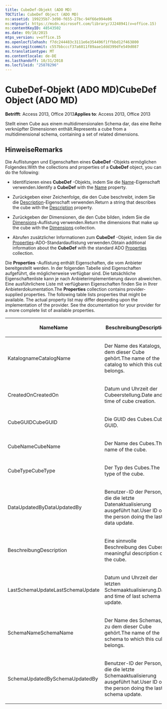 ```yaml
---
title: CubeDef-Objekt (ADO MD)
TOCTitle: CubeDef Object (ADO MD)
ms:assetid: 199235b7-3d98-f655-27bc-94f66e994e06
ms:mtpsurl: https://msdn.microsoft.com/library/JJ248941(v=office.15)
ms:contentKeyID: 48543502
ms.date: 09/18/2015
mtps_version: v=office.15
ms.openlocfilehash: f7dc244483c3111e6e354496f1ffbbd12f463800
ms.sourcegitcommit: c557bbcccf37a6011f89aae1ddd399dfe549d087
ms.translationtype: MT
ms.contentlocale: de-DE
ms.lasthandoff: 10/31/2018
ms.locfileid: "25878296"
---
```

# <a name="cubedef-object-ado-md"></a><span data-ttu-id="38e6c-102">CubeDef-Objekt (ADO MD)</span><span class="sxs-lookup"><span data-stu-id="38e6c-102">CubeDef Object (ADO MD)</span></span>


<span data-ttu-id="38e6c-103">**Betrifft**: Access 2013, Office 2013</span><span class="sxs-lookup"><span data-stu-id="38e6c-103">**Applies to**: Access 2013, Office 2013</span></span>

<span data-ttu-id="38e6c-104">Stellt einen Cube aus einem multidimensionalen Schema dar, das eine Reihe verknüpfter Dimensionen enthält.</span><span class="sxs-lookup"><span data-stu-id="38e6c-104">Represents a cube from a multidimensional schema, containing a set of related dimensions.</span></span>

## <a name="remarks"></a><span data-ttu-id="38e6c-105">Hinweise</span><span class="sxs-lookup"><span data-stu-id="38e6c-105">Remarks</span></span>

<span data-ttu-id="38e6c-106">Die Auflistungen und Eigenschaften eines **CubeDef** -Objekts ermöglichen Folgendes:</span><span class="sxs-lookup"><span data-stu-id="38e6c-106">With the collections and properties of a **CubeDef** object, you can do the following:</span></span>

  - <span data-ttu-id="38e6c-107">Identifizieren eines **CubeDef** -Objekts, indem Sie die [Name](name-property-ado-md.md)-Eigenschaft verwenden.</span><span class="sxs-lookup"><span data-stu-id="38e6c-107">Identify a **CubeDef** with the [Name](name-property-ado-md.md) property.</span></span>

  - <span data-ttu-id="38e6c-108">Zurückgeben einer Zeichenfolge, die den Cube beschreibt, indem Sie die [Description](description-property-ado-md.md)-Eigenschaft verwenden.</span><span class="sxs-lookup"><span data-stu-id="38e6c-108">Return a string that describes the cube with the [Description](description-property-ado-md.md) property.</span></span>

  - <span data-ttu-id="38e6c-109">Zurückgeben der Dimensionen, die den Cube bilden, indem Sie die [Dimensions](dimensions-collection-ado-md.md)-Auflistung verwenden.</span><span class="sxs-lookup"><span data-stu-id="38e6c-109">Return the dimensions that make up the cube with the [Dimensions](dimensions-collection-ado-md.md) collection.</span></span>

  - <span data-ttu-id="38e6c-110">Abrufen zusätzlicher Informationen zum **CubeDef** -Objekt, indem Sie die [Properties](properties-collection-ado.md)-ADO-Standardauflistung verwenden.</span><span class="sxs-lookup"><span data-stu-id="38e6c-110">Obtain additional information about the **CubeDef** with the standard ADO [Properties](properties-collection-ado.md) collection.</span></span>

<span data-ttu-id="38e6c-p101">Die **Properties** -Auflistung enthält Eigenschaften, die vom Anbieter bereitgestellt werden. In der folgenden Tabelle sind Eigenschaften aufgeführt, die möglicherweise verfügbar sind. Die tatsächliche Eigenschaftenliste kann je nach Anbieterimplementierung davon abweichen. Eine ausführlichere Liste mit verfügbaren Eigenschaften finden Sie in Ihrer Anbieterdokumentation.</span><span class="sxs-lookup"><span data-stu-id="38e6c-p101">The **Properties** collection contains provider-supplied properties. The following table lists properties that might be available. The actual property list may differ depending upon the implementation of the provider. See the documentation for your provider for a more complete list of available properties.</span></span>

<table>
<colgroup>
<col style="width: 50%" />
<col style="width: 50%" />
</colgroup>
<thead>
<tr class="header">
<th><p><span data-ttu-id="38e6c-115">Name</span><span class="sxs-lookup"><span data-stu-id="38e6c-115">Name</span></span></p></th>
<th><p><span data-ttu-id="38e6c-116">Beschreibung</span><span class="sxs-lookup"><span data-stu-id="38e6c-116">Description</span></span></p></th>
</tr>
</thead>
<tbody>
<tr class="odd">
<td><p><span data-ttu-id="38e6c-117">Katalogname</span><span class="sxs-lookup"><span data-stu-id="38e6c-117">CatalogName</span></span></p></td>
<td><p><span data-ttu-id="38e6c-118">Der Name des Katalogs, zu dem dieser Cube gehört.</span><span class="sxs-lookup"><span data-stu-id="38e6c-118">The name of the catalog to which this cube belongs.</span></span></p></td>
</tr>
<tr class="even">
<td><p><span data-ttu-id="38e6c-119">CreatedOn</span><span class="sxs-lookup"><span data-stu-id="38e6c-119">CreatedOn</span></span></p></td>
<td><p><span data-ttu-id="38e6c-120">Datum und Uhrzeit der Cubeerstellung.</span><span class="sxs-lookup"><span data-stu-id="38e6c-120">Date and time of cube creation.</span></span></p></td>
</tr>
<tr class="odd">
<td><p><span data-ttu-id="38e6c-121">CubeGUID</span><span class="sxs-lookup"><span data-stu-id="38e6c-121">CubeGUID</span></span></p></td>
<td><p><span data-ttu-id="38e6c-122">Die GUID des Cubes.</span><span class="sxs-lookup"><span data-stu-id="38e6c-122">Cube GUID.</span></span></p></td>
</tr>
<tr class="even">
<td><p><span data-ttu-id="38e6c-123">CubeName</span><span class="sxs-lookup"><span data-stu-id="38e6c-123">CubeName</span></span></p></td>
<td><p><span data-ttu-id="38e6c-124">Der Name des Cubes.</span><span class="sxs-lookup"><span data-stu-id="38e6c-124">The name of the cube.</span></span></p></td>
</tr>
<tr class="odd">
<td><p><span data-ttu-id="38e6c-125">CubeType</span><span class="sxs-lookup"><span data-stu-id="38e6c-125">CubeType</span></span></p></td>
<td><p><span data-ttu-id="38e6c-126">Der Typ des Cubes.</span><span class="sxs-lookup"><span data-stu-id="38e6c-126">The type of the cube.</span></span></p></td>
</tr>
<tr class="even">
<td><p><span data-ttu-id="38e6c-127">DataUpdatedBy</span><span class="sxs-lookup"><span data-stu-id="38e6c-127">DataUpdatedBy</span></span></p></td>
<td><p><span data-ttu-id="38e6c-128">Benutzer-ID der Person, die die letzte Datenaktualisierung ausgeführt hat.</span><span class="sxs-lookup"><span data-stu-id="38e6c-128">User ID of the person doing the last data update.</span></span></p></td>
</tr>
<tr class="odd">
<td><p><span data-ttu-id="38e6c-129">Beschreibung</span><span class="sxs-lookup"><span data-stu-id="38e6c-129">Description</span></span></p></td>
<td><p><span data-ttu-id="38e6c-130">Eine sinnvolle Beschreibung des Cubes.</span><span class="sxs-lookup"><span data-stu-id="38e6c-130">A meaningful description of the cube.</span></span></p></td>
</tr>
<tr class="even">
<td><p><span data-ttu-id="38e6c-131">LastSchemaUpdate</span><span class="sxs-lookup"><span data-stu-id="38e6c-131">LastSchemaUpdate</span></span></p></td>
<td><p><span data-ttu-id="38e6c-132">Datum und Uhrzeit der letzten Schemaaktualisierung.</span><span class="sxs-lookup"><span data-stu-id="38e6c-132">Date and time of last schema update.</span></span></p></td>
</tr>
<tr class="odd">
<td><p><span data-ttu-id="38e6c-133">SchemaName</span><span class="sxs-lookup"><span data-stu-id="38e6c-133">SchemaName</span></span></p></td>
<td><p><span data-ttu-id="38e6c-134">Der Name des Schemas, zu dem dieser Cube gehört.</span><span class="sxs-lookup"><span data-stu-id="38e6c-134">The name of the schema to which this cube belongs.</span></span></p></td>
</tr>
<tr class="even">
<td><p><span data-ttu-id="38e6c-135">SchemaUpdatedBy</span><span class="sxs-lookup"><span data-stu-id="38e6c-135">SchemaUpdatedBy</span></span></p></td>
<td><p><span data-ttu-id="38e6c-136">Benutzer-ID der Person, die die letzte Schemaaktualisierung ausgeführt hat.</span><span class="sxs-lookup"><span data-stu-id="38e6c-136">User ID of the person doing the last schema update.</span></span></p></td>
</tr>
</tbody>
</table>

